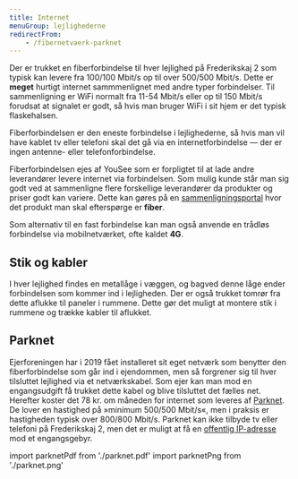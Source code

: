 ```yaml
---
title: Internet
menuGroup: lejlighederne
redirectFrom:
    - /fibernetvaerk-parknet
---
```

Der er trukket en fiberforbindelse til hver lejlighed på Frederikskaj&nbsp;2 som typisk kan levere fra 100/100 Mbit/s op til over 500/500 Mbit/s. Dette er **meget** hurtigt internet sammmenlignet med andre typer forbindelser. Til sammenligning er WiFi normalt fra 11-54 Mbit/s eller op til 150 Mbit/s forudsat at signalet er godt, så hvis man bruger WiFi i sit hjem er det typisk flaskehalsen.

Fiberforbindelsen er den eneste forbindelse i lejlighederne, så hvis man vil have kablet tv eller telefoni skal det gå via en internetforbindelse &mdash; der er ingen antenne- eller telefonforbindelse.

Fiberforbindelsen ejes af YouSee som er forpligtet til at lade andre leverandører levere internet via forbindelsen. Som mulig kunde står man sig godt ved at sammenligne flere forskellige leverandører da produkter og priser godt kan variere. Dette kan gøres på en [sammenligningsportal](https://xn--bredbnd-ixa.dk/) hvor det produkt man skal efterspørge er **fiber**.

Som alternativ til en fast forbindelse kan man også anvende en trådløs forbindelse via mobilnetværket, ofte kaldet&nbsp;**4G**.

## Stik og kabler

I hver lejlighed findes en metallåge i væggen, og bagved denne låge ender forbindelsen som kommer ind i lejligheden. Der er også trukket tomrør fra dette aflukke til paneler i rummene. Dette gør det muligt at montere stik i rummene og trække kabler til aflukket.

## Parknet

Ejerforeningen har i 2019 fået installeret sit eget netværk som benytter den fiberforbindelse som går ind i ejendommen, men så forgrener sig til hver tilsluttet lejlighed via et netværkskabel. Som ejer kan man mod en engangsudgift få trukket dette kabel og blive tilsluttet det fælles net. Herefter koster det 78&nbsp;kr. om måneden for internet som leveres af [Parknet](https://parknet.dk/). De lover en hastighed på »minimum 500/500 Mbit/s«, men i praksis er hastigheden typisk over 800/800 Mbit/s. Parknet kan ikke tilbyde tv eller telefoni på Frederikskaj&nbsp;2, men det er muligt at få en [offentlig IP-adresse](https://parknet.dk/tjenester/internet/faa-en-offentlig-ip-adresse/) mod et engangsgebyr.

import parknetPdf from './parknet.pdf'
import parknetPng from './parknet.png'

<Pdf pdf={parknetPdf} image={parknetPng} test="Velkommen til Parknet" />

